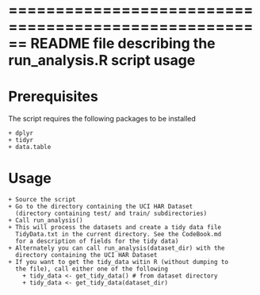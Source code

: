 ======================================================
README file describing the run_analysis.R script usage
======================================================

Prerequisites
==============

The script requires the following packages to be installed

	+ dplyr
	+ tidyr
	+ data.table

Usage
======

	+ Source the script
	+ Go to the directory containing the UCI HAR Dataset
	  (directory containing test/ and train/ subdirectories)
	+ Call run_analysis()
	+ This will process the datasets and create a tidy data file
	  TidyData.txt in the current directory. See the CodeBook.md
	  for a description of fields for the tidy data)
	+ Alternately you can call run_analysis(dataset_dir) with the
	  directory containing the UCI HAR Dataset
	+ If you want to get the tidy_data witin R (without dumping to
	  the file), call either one of the following
		+ tidy_data <- get_tidy_data() # from dataset directory
		+ tidy_data <- get_tidy_data(dataset_dir)